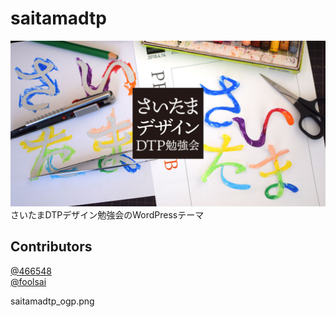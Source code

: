 # saitamadtp
![saitamadtp_ogp.png](https://raw.githubusercontent.com/466548/saitamadtp/master/common/img/saitamadtp_ogp.png) 
さいたまDTPデザイン勉強会のWordPressテーマ
## Contributors
[@466548](https://github.com/466548)  
[@foolsai](https://github.com/foolsai)  

saitamadtp_ogp.png
